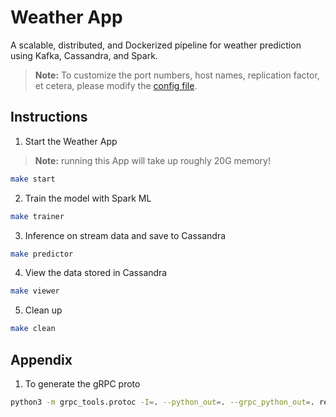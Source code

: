 # Weather App

A scalable, distributed, and Dockerized pipeline for weather prediction using Kafka, Cassandra, and Spark.

> **Note:** To customize the port numbers, host names, replication factor, et cetera, please modify the [config file](./files/config.py).


## Instructions

1. Start the Weather App

> **Note:** running this App will take up roughly 20G memory!

```sh
make start
```

2. Train the model with Spark ML

```sh
make trainer
```

3. Inference on stream data and save to Cassandra


```sh
make predictor
```

4.  View the data stored in Cassandra

```sh
make viewer
```

5. Clean up

```sh
make clean
```

## Appendix

1. To generate the gRPC proto

```sh
python3 -m grpc_tools.protoc -I=. --python_out=. --grpc_python_out=. report.proto
```